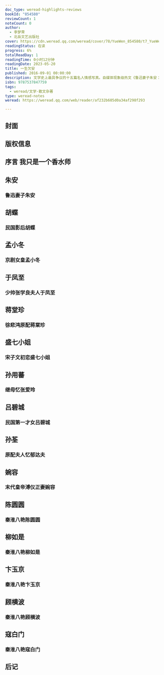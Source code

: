 ```yaml
---
doc_type: weread-highlights-reviews
bookId: "854580"
reviewCount: 1
noteCount: 0
author:
  - 李梦霁
  - 北岳文艺出版社
cover: https://cdn.weread.qq.com/weread/cover/78/YueWen_854580/t7_YueWen_854580.jpg
readingStatus: 在读
progress: 6%
totalReadDay: 1
readingTime: 0小时12分钟
readingDate: 2023-05-20
title: 一生欠安
published: 2016-09-01 00:00:00
description: 文学史上最具争议的十五篇名人情感写真。自媒体现象级热文《鲁迅妻子朱安：一生欠安》等结集出版。描绘教科书形象之外的名人面孔。嫁与鲁迅、张学良、溥仪为妻，同徐悲鸿、梅兰芳、宋子文谈恋爱，成了杜月笙、郁达夫、戴笠的情人，似是历史，皆是现实。拂去显赫声名，他们终究不过一介寻常男子，用来爱，用来恨，念念一生。陈圆圆、柳如是、影后胡蝶、末代皇后婉容、鲁迅之妻朱安、顾城妻子谢烨、宋子文初恋盛七小姐、少帅张学良夫人于凤至……她们爱过的男人盛极一时、举世闻名，盛名之外的她们被辱骂、被误读、被遗忘、被抹杀，甚至背着红颜祸国的千古罪名……容貌倾城、才学出众、侠肝义胆，竟都未能成全她们的半世情缘，女子一生，何以为安？
isbn: 9787537847759
tags:
  - weread/文学-散文杂著
type: weread-notes
weread: https://weread.qq.com/web/reader/af232b605d0a34af298f293

---
```



## 封面

## 版权信息

## 序言 我只是一个香水师

## 朱安

### 鲁迅妻子朱安

## 胡蝶

### 民国影后胡蝶

## 孟小冬

### 京剧女皇孟小冬

## 于凤至

### 少帅张学良夫人于凤至

## 蒋堂珍

### 徐悲鸿原配蒋棠珍

## 盛七小姐

### 宋子文初恋盛七小姐

## 孙用蕃

### 继母忆张爱玲

## 吕碧城

### 民国第一才女吕碧城

## 孙荃

### 原配夫人忆郁达夫

## 婉容

### 末代皇帝溥仪正妻婉容

## 陈圆圆

### 秦淮八艳陈圆圆

## 柳如是

### 秦淮八艳柳如是

## 卞玉京

### 秦淮八艳卞玉京

## 顾横波

### 秦淮八艳顾横波

## 寇白门

### 秦淮八艳寇白门

## 后记

